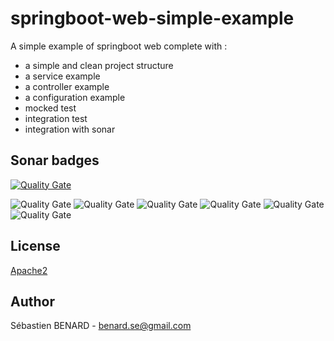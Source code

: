 
# springboot-web-simple-example

A simple example of springboot web complete with :
- a simple and clean project structure
- a service example
- a controller example
- a configuration example
- mocked test
- integration test
- integration with sonar

## Sonar badges

[![Quality Gate](https://sonarqube.com/api/badges/gate?key=com.ltl:springboot-web-simple-example)](https://sonarqube.com/dashboard/index/com.ltl:springboot-web-simple-example)


![Quality Gate](https://sonarqube.com/api/badges/measure?key=com.ltl:springboot-web-simple-example&metric=coverage)
![Quality Gate](https://sonarqube.com/api/badges/measure?key=com.ltl:springboot-web-simple-example&metric=lines)
![Quality Gate](https://sonarqube.com/api/badges/measure?key=com.ltl:springboot-web-simple-example&metric=duplicated_lines_density)
![Quality Gate](https://sonarqube.com/api/badges/measure?key=com.ltl:springboot-web-simple-example&metric=bugs)
![Quality Gate](https://sonarqube.com/api/badges/measure?key=com.ltl:springboot-web-simple-example&metric=vulnerabilities)
![Quality Gate](https://sonarqube.com/api/badges/measure?key=com.ltl:springboot-web-simple-example&metric=code_smells)

## License

[Apache2](LICENSE)

## Author

Sébastien BENARD - benard.se@gmail.com

